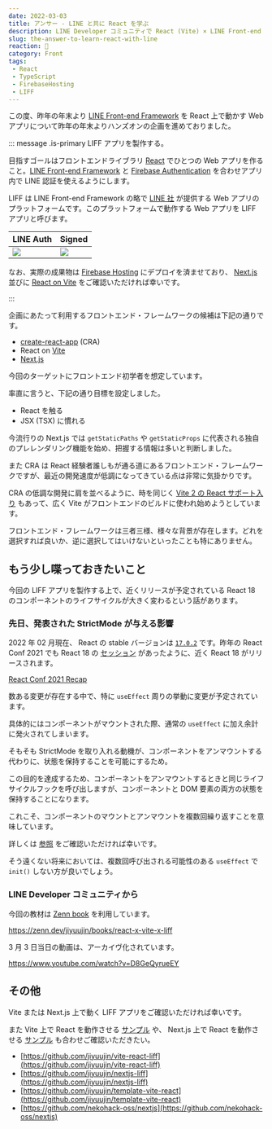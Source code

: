 ```yaml
---
date: 2022-03-03
title: アンサー - LINE と共に React を学ぶ
description: LINE Developer コミュニティで React (Vite) × LINE Front-end Framework のハンズオンを企画するにあたって、当ブログではその補足を説明させていただきます。
slug: the-answer-to-learn-react-with-line
reaction: 🧸
category: Front
tags: 
 - React
 - TypeScript
 - FirebaseHosting
 - LIFF
---
```


この度、昨年の年末より [LINE Front-end Framework](https://developers.line.biz/ja/docs/liff/overview/) を React 上で動かす Web アプリについて昨年の年末よりハンズオンの企画を進めておりました。

::: message .is-primary LIFF アプリを製作する。

目指すゴールはフロントエンドライブラリ [React](https://ja.reactjs.org) でひとつの Web アプリを作ること。[LINE Front-end Framework](https://developers.line.biz/ja/docs/liff/overview/) と [Firebase Authentication](https://firebase.google.com/docs/auth) を合わせアプリ内で LINE 認証を使えるようにします。

LIFF は LINE Front-end Framework の略で [LINE 社](https://linecorp.com/) が提供する Web アプリのプラットフォームです。このプラットフォームで動作する Web アプリを LIFF アプリと呼びます。

|LINE Auth|Signed|
|:---|:---|
|![](https://i.imgur.com/1SD6yfH.jpg)|![](https://i.imgur.com/pqQPnYp.jpg)|

なお、実際の成果物は [Firebase Hosting](https://firebase.google.com/docs/hosting) にデプロイを済ませており、 [Next.js](https://nextjs-liff.web.app/) 並びに [React on Vite](https://vite-react-liff.web.app/) をご確認いただければ幸いです。

:::

企画にあたって利用するフロントエンド・フレームワークの候補は下記の通りです。

- [create-react-app](https://github.com/facebook/create-react-app) (CRA)
- React on [Vite](https://github.com/vitejs/vite)
- [Next.js](https://github.com/vercel/next.js)

今回のターゲットにフロントエンド初学者を想定しています。

率直に言うと、下記の通り目標を設定しました。

- React を触る
- JSX (TSX) に慣れる

今流行りの Next.js では `getStaticPaths` や `getStaticProps` に代表される独自のプレレンダリング機能を始め、把握する情報は多いと判断しました。

また CRA は React 経験者誰しもが通る道にあるフロントエンド・フレームワークですが、最近の開発速度が低調になってきている点は非常に気掛かりです。

CRA の低調な開発に肩を並べるように、時を同じく [Vite 2 の React サポート入り](https://vitejs.dev/blog/announcing-vite2.html) もあって、広く Vite がフロントエンドのビルドに使われ始めようとしています。

フロントエンド・フレームワークは三者三様、様々な背景が存在します。どれを選択すれば良いか、逆に選択してはいけないといったことも特にありません。

## もう少し喋っておきたいこと

今回の LIFF アプリを製作する上で、近くリリースが予定されている React 18 のコンポーネントのライフサイクルが大きく変わるという話があります。

### 先日、発表された StrictMode が与える影響

2022 年 02 月現在、 React の stable バージョンは [`17.0.2`](https://github.com/facebook/react/releases/tag/v17.0.2) です。昨年の React Conf 2021 でも React 18 の [セッション](https://reactjs.org/blog/2021/12/17/react-conf-2021-recap.html) があったように、近く React 18 がリリースされます。

[React Conf 2021 Recap](https://reactjs.org/blog/2021/12/17/react-conf-2021-recap.html)

数ある変更が存在する中で、特に `useEffect` 周りの挙動に変更が予定されています。

具体的にはコンポーネントがマウントされた際、通常の `useEffect` に加え余計に発火されてしまいます。

そもそも StrictMode を取り入れる動機が、コンポーネントをアンマウントする代わりに、状態を保持することを可能にするため。

この目的を達成するため、コンポーネントをアンマウントするときと同じライフサイクルフックを呼び出しますが、コンポーネントと DOM 要素の両方の状態を保持することになります。

これこそ、コンポーネントのマウントとアンマウントを複数回繰り返すことを意味しています。

詳しくは [参照](https://github.com/reactwg/react-18/discussions/19) をご確認いただければ幸いです。

そう遠くない将来においては、複数回呼び出される可能性のある `useEffect` で `init()` しない方が良いでしょう。

<!--
### useReducer をステート管理として使うことへの是非

そもそも useReducer という話から。基本的に useState の内部構造と似ています。現在のステートと、ステート変更のためのアクションを受け取って、新しいステートを返します。

```tsx
import { useReducer } from 'react'

const initialUser: string = ''

const reducer = (state: string, action: Action) => {
  switch (action.type) {
    case 'CHANGE':
      return action.user
  }
}

const [state, dispatch] = useReducer(reducer, initialUser)
```

```tsx
import { useState } from 'react'

const Counter1 = () => {
  const [count, setCount] = useState(0)

  return (
    <div>
      <p>Counter is {count}</p>
      <p>
        <button
          onClick={() => {
            setCount(current++)
          }}
        >
          increment
        </button>
      </p>
    </div>
  )
}
```

これまでステート管理の一環で、useReducer を使うこともしばしば。

結論からいうと、これはアンチパターンとなってしまいます。

```tsx
import { useReducer, useRef } from 'react'

const Counter2 = () => {
  const countRef = useRef(0)
  const [, forceRerender] = useReducer((c: number) => c + 1, 0)

  return (
    <div>
      <p>Counter is {countRef.current}</p>
      <p>
        <button
          onClick={() => {
            countRef.current++
            forceRerender()
          }}
        >
          increment
        </button>
      </p>
    </div>
  )
)
```

しかし React 18 以降、新たに登場するトランジションや Suspense と組み合わせて使うと、正しく計測されない可能性があります。

[New feature: startTransition](https://github.com/reactwg/react-18/discussions/41)

詳しくは uhyo さんの記事をご確認いただければ幸いです。

[useRefでステートを管理するのはReact18でアンチパターンになるからやめよう](https://qiita.com/uhyo/items/6a3b14950c1ef6974024)
-->

### LINE Developer コミュニティから

今回の教材は [Zenn book](https://zenn.dev/books) を利用しています。

https://zenn.dev/jiyuujin/books/react-x-vite-x-liff

3 月 3 日当日の動画は、アーカイヴ化されています。

https://www.youtube.com/watch?v=D8GeQyrueEY

<!--
また参加された皆さまには、アンケートにご回答いただければ。

https://docs.google.com/forms/d/e/1FAIpQLSdiP9kc3BkpwVrrV5ieuy8u3TnRXUWPB3VUbGDPYrBkPMaIHA/viewform
-->

## その他

Vite または Next.js 上で動く LIFF アプリをご確認いただければ幸いです。

また Vite 上で React を動作させる [サンプル](https://github.com/jiyuujin/template-vite-react) や、 Next.js 上で React を動作させる [サンプル](https://github.com/nekohack-oss/nextjs) も合わせご確認いただきたい。

- [https://github.com/jiyuujin/vite-react-liff](https://github.com/jiyuujin/vite-react-liff)
- [https://github.com/jiyuujin/nextjs-liff](https://github.com/jiyuujin/nextjs-liff)
- [https://github.com/jiyuujin/template-vite-react](https://github.com/jiyuujin/template-vite-react)
- [https://github.com/nekohack-oss/nextjs](https://github.com/nekohack-oss/nextjs)
